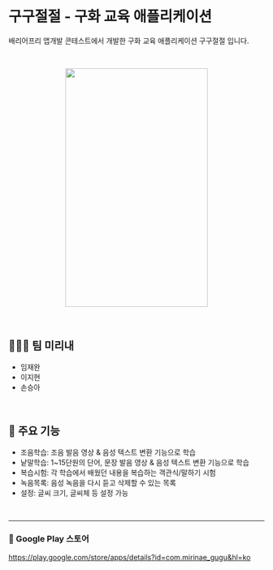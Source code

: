 # 구구절절 - 구화 교육 애플리케이션
배리어프리 앱개발 콘테스트에서 개발한 구화 교육 애플리케이션 구구절절 입니다.


<br>

<p align="center">
 <img src="https://github.com/JiHyeonL/mininae_guauzz/assets/55480011/dfa7eeff-7ad5-4d65-ac9a-5ffefc1be046" width="280" height="470">
</p>

<br>

## 👨‍👧‍👦 팀 미리내
- 임재완
- 이지현
- 손승아
<br>

## 📌 주요 기능
- 조음학습: 조음 발음 영상 & 음성 텍스트 변환 기능으로 학습 
- 낱말학습: 1~15단원의 단어, 문장 발음 영상 & 음성 텍스트 변환 기능으로 학습 
- 복습시험: 각 학습에서 배웠던 내용을 복습하는 객관식/말하기 시험
- 녹음목록: 음성 녹음을 다시 듣고 삭제할 수 있는 목록
- 설정: 글씨 크기, 글씨체 등 설정 가능
<br>

---
### 🔗 Google Play 스토어 

<https://play.google.com/store/apps/details?id=com.mirinae_gugu&hl=ko>



